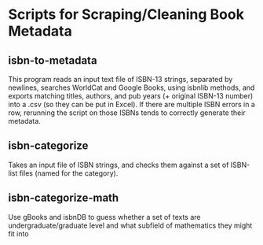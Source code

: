 # Scripts for Scraping/Cleaning Book Metadata

## isbn-to-metadata
This program reads an input text file of ISBN-13 strings, separated by newlines, searches WorldCat and Google Books, using isbnlib methods, and exports matching titles, authors, and pub years (+ original ISBN-13 number) into a .csv (so they can be put in Excel). If there are multiple ISBN errors in a row, rerunning the script on those ISBNs tends to correctly generate their metadata. 

## isbn-categorize
Takes an input file of ISBN strings, and checks them against a set of ISBN-list files (named for the category).

## isbn-categorize-math
Use gBooks and isbnDB to guess whether a set of texts are undergraduate/graduate level and what subfield of mathematics they might fit into
